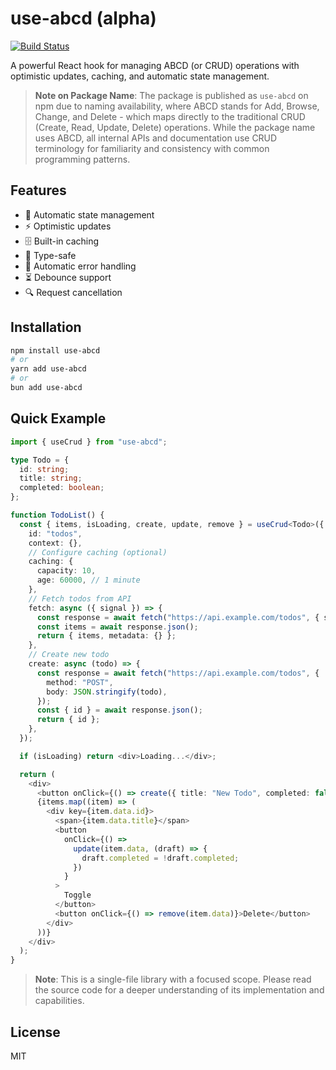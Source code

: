 # use-abcd (alpha)

[![Build Status](https://github.com/smtrd3/common-state/workflows/CI/badge.svg)](https://github.com/smtrd3/common-state/actions)

A powerful React hook for managing ABCD (or CRUD) operations with optimistic updates, caching, and automatic state management.

> **Note on Package Name**: The package is published as `use-abcd` on npm due to naming availability, where ABCD stands for Add, Browse, Change, and Delete - which maps directly to the traditional CRUD (Create, Read, Update, Delete) operations. While the package name uses ABCD, all internal APIs and documentation use CRUD terminology for familiarity and consistency with common programming patterns.

## Features

- 🔄 Automatic state management
- ⚡ Optimistic updates
- 🗄️ Built-in caching
- 🎯 Type-safe
- 🚫 Automatic error handling
- ⏳ Debounce support
- 🔍 Request cancellation

## Installation

```bash
npm install use-abcd
# or
yarn add use-abcd
# or
bun add use-abcd
```

## Quick Example

```typescript
import { useCrud } from "use-abcd";

type Todo = {
  id: string;
  title: string;
  completed: boolean;
};

function TodoList() {
  const { items, isLoading, create, update, remove } = useCrud<Todo>({
    id: "todos",
    context: {},
    // Configure caching (optional)
    caching: {
      capacity: 10,
      age: 60000, // 1 minute
    },
    // Fetch todos from API
    fetch: async ({ signal }) => {
      const response = await fetch("https://api.example.com/todos", { signal });
      const items = await response.json();
      return { items, metadata: {} };
    },
    // Create new todo
    create: async (todo) => {
      const response = await fetch("https://api.example.com/todos", {
        method: "POST",
        body: JSON.stringify(todo),
      });
      const { id } = await response.json();
      return { id };
    },
  });

  if (isLoading) return <div>Loading...</div>;

  return (
    <div>
      <button onClick={() => create({ title: "New Todo", completed: false })}>Add Todo</button>
      {items.map((item) => (
        <div key={item.data.id}>
          <span>{item.data.title}</span>
          <button
            onClick={() =>
              update(item.data, (draft) => {
                draft.completed = !draft.completed;
              })
            }
          >
            Toggle
          </button>
          <button onClick={() => remove(item.data)}>Delete</button>
        </div>
      ))}
    </div>
  );
}
```

> **Note**: This is a single-file library with a focused scope. Please read the source code for a deeper understanding of its implementation and capabilities.

## License

MIT
